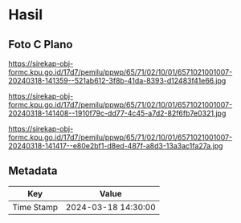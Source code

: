 # Hasil

## Foto C Plano

https://sirekap-obj-formc.kpu.go.id/17d7/pemilu/ppwp/65/71/02/10/01/6571021001007-20240318-141359--521ab612-3f8b-41da-8393-d12483f41e66.jpg

https://sirekap-obj-formc.kpu.go.id/17d7/pemilu/ppwp/65/71/02/10/01/6571021001007-20240318-141408--1910f79c-dd77-4c45-a7d2-82f6fb7e0321.jpg

https://sirekap-obj-formc.kpu.go.id/17d7/pemilu/ppwp/65/71/02/10/01/6571021001007-20240318-141417--e80e2bf1-d8ed-487f-a8d3-13a3ac1fa27a.jpg


## Metadata

| Key        | Value               |
| ---------- | ------------------- |
| Time Stamp | 2024-03-18 14:30:00 |



